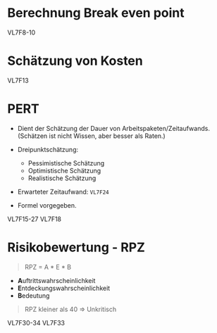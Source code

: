 # Berechnung Break even point

VL7F8-10

# Schätzung von Kosten

VL7F13

# PERT
- Dient der Schätzung der Dauer von Arbeitspaketen/Zeitaufwands. (Schätzen ist nicht Wissen, aber besser als Raten.)
- Dreipunktschätzung:
  - Pessimistische Schätzung
  - Optimistische Schätzung
  - Realistische Schätzung
- Erwarteter Zeitaufwand: `VL7F24`


- Formel vorgegeben.

VL7F15-27
VL7F18

# Risikobewertung - RPZ
> RPZ = A * E * B

- **A**uftrittswahrscheinlichkeit
- **E**ntdeckungswahrscheinlichkeit
- **B**edeutung

> RPZ kleiner als 40 => Unkritisch

VL7F30-34
VL7F33
